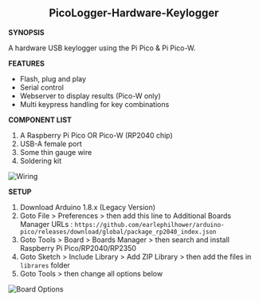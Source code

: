 <h2 align="center"> PicoLogger-Hardware-Keylogger </h2>

**SYNOPSIS**

A hardware USB keylogger using the Pi Pico &amp; Pi Pico-W.

**FEATURES**
- Flash, plug and play
- Serial control
- Webserver to display results (Pico-W only)
- Multi keypress handling for key combinations

**COMPONENT LIST**
1. A Raspberry Pi Pico OR Pico-W (RP2040 chip)
2. USB-A female port
3. Some thin gauge wire
4. Soldering kit

![Wiring](https://github.com/user-attachments/assets/9933fdf4-d53e-4493-8b7b-34116efe050c)


**SETUP**
1. Download Arduino 1.8.x (Legacy Version)
2. Goto File > Preferences > then add this line to Additional Boards Manager URLs : `https://github.com/earlephilhower/arduino-pico/releases/download/global/package_rp2040_index.json`
3. Goto Tools > Board > Boards Manager > then search and install Raspberry Pi Pico/RP2040/RP2350
4. Goto Sketch > Include Library > Add ZIP Library > then add the files in `librares` folder
5. Goto Tools > then change all options below

![Board Options](https://github.com/user-attachments/assets/338ac8da-0fd3-4127-92bc-af3d02d599d4)
